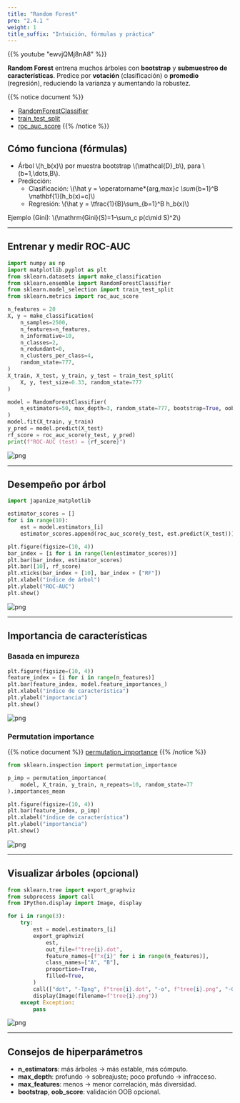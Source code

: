 ```yaml
---
title: "Random Forest"
pre: "2.4.1 "
weight: 1
title_suffix: "Intuición, fórmulas y práctica"
---
```


{{% youtube "ewvjQMj8nA8" %}}

<div class="pagetop-box">
  <p><b>Random Forest</b> entrena muchos árboles con <b>bootstrap</b> y <b>submuestreo de características</b>. Predice por <b>votación</b> (clasificación) o <b>promedio</b> (regresión), reduciendo la varianza y aumentando la robustez.</p>
</div>

{{% notice document %}}
- [RandomForestClassifier](https://scikit-learn.org/stable/modules/generated/sklearn.ensemble.RandomForestClassifier.html)
- [train_test_split](https://scikit-learn.org/stable/modules/generated/sklearn.model_selection.train_test_split.html)
- [roc_auc_score](https://scikit-learn.org/stable/modules/generated/sklearn.metrics.roc_auc_score.html)
{{% /notice %}}

## Cómo funciona (fórmulas)
- Árbol \\(h_b(x)\\) por muestra bootstrap \\(\mathcal{D}_b\\), para \\(b=1,\dots,B\\).
- Predicción:
  - Clasificación: \\(\hat y = \operatorname*{arg\,max}_c \sum_{b=1}^B \mathbf{1}[h_b(x)=c]\\)
  - Regresión: \\(\hat y = \tfrac{1}{B}\sum_{b=1}^B h_b(x)\\)

Ejemplo (Gini): \\(\mathrm{Gini}(S)=1-\sum_c p(c\mid S)^2\\)

---

## Entrenar y medir ROC-AUC
```python
import numpy as np
import matplotlib.pyplot as plt
from sklearn.datasets import make_classification
from sklearn.ensemble import RandomForestClassifier
from sklearn.model_selection import train_test_split
from sklearn.metrics import roc_auc_score

n_features = 20
X, y = make_classification(
    n_samples=2500,
    n_features=n_features,
    n_informative=10,
    n_classes=2,
    n_redundant=0,
    n_clusters_per_class=4,
    random_state=777,
)
X_train, X_test, y_train, y_test = train_test_split(
    X, y, test_size=0.33, random_state=777
)

model = RandomForestClassifier(
    n_estimators=50, max_depth=3, random_state=777, bootstrap=True, oob_score=True
)
model.fit(X_train, y_train)
y_pred = model.predict(X_test)
rf_score = roc_auc_score(y_test, y_pred)
print(f"ROC-AUC (test) = {rf_score}")
```

![png](/images/basic/ensemble/RandomForest_files/RandomForest_6_0.png)

---

## Desempeño por árbol
```python
import japanize_matplotlib

estimator_scores = []
for i in range(10):
    est = model.estimators_[i]
    estimator_scores.append(roc_auc_score(y_test, est.predict(X_test)))

plt.figure(figsize=(10, 4))
bar_index = [i for i in range(len(estimator_scores))]
plt.bar(bar_index, estimator_scores)
plt.bar([10], rf_score)
plt.xticks(bar_index + [10], bar_index + ["RF"])
plt.xlabel("índice de árbol")
plt.ylabel("ROC-AUC")
plt.show()
```

![png](/images/basic/ensemble/RandomForest_files/RandomForest_6_0.png)

---

## Importancia de características

### Basada en impureza
```python
plt.figure(figsize=(10, 4))
feature_index = [i for i in range(n_features)]
plt.bar(feature_index, model.feature_importances_)
plt.xlabel("índice de característica")
plt.ylabel("importancia")
plt.show()
```

![png](/images/basic/ensemble/RandomForest_files/RandomForest_8_0.png)

### Permutation importance
{{% notice document %}}
[permutation_importance](https://scikit-learn.org/stable/modules/generated/sklearn.inspection.permutation_importance.html)
{{% /notice %}}

```python
from sklearn.inspection import permutation_importance

p_imp = permutation_importance(
    model, X_train, y_train, n_repeats=10, random_state=77
).importances_mean

plt.figure(figsize=(10, 4))
plt.bar(feature_index, p_imp)
plt.xlabel("índice de característica")
plt.ylabel("importancia")
plt.show()
```

![png](/images/basic/ensemble/RandomForest_files/RandomForest_10_0.png)

---

## Visualizar árboles (opcional)
```python
from sklearn.tree import export_graphviz
from subprocess import call
from IPython.display import Image, display

for i in range(3):
    try:
        est = model.estimators_[i]
        export_graphviz(
            est,
            out_file=f"tree{i}.dot",
            feature_names=[f"x{i}" for i in range(n_features)],
            class_names=["A", "B"],
            proportion=True,
            filled=True,
        )
        call(["dot", "-Tpng", f"tree{i}.dot", "-o", f"tree{i}.png", "-Gdpi=500"])
        display(Image(filename=f"tree{i}.png"))
    except Exception:
        pass
```

![png](/images/basic/ensemble/RandomForest_files/RandomForest_12_0.png)

---

## Consejos de hiperparámetros
- <b>n_estimators</b>: más árboles → más estable, más cómputo.
- <b>max_depth</b>: profundo → sobreajuste; poco profundo → infracceso.
- <b>max_features</b>: menos → menor correlación, más diversidad.
- <b>bootstrap</b>, <b>oob_score</b>: validación OOB opcional.

